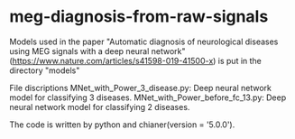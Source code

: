 # meg-diagnosis-from-raw-signals

Models used in the paper 
"Automatic diagnosis of neurological diseases using MEG signals with a deep neural network"
(https://www.nature.com/articles/s41598-019-41500-x)
is put in the directory "models"

File discriptions
MNet_with_Power_3_disease.py: Deep neural network model for classifying 3 diseases.
MNet_with_Power_before_fc_13.py: Deep neural network model for classifying 2 diseases.

The code is written by python and chianer(version = '5.0.0').
